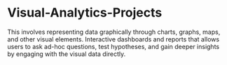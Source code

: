 # Visual-Analytics-Projects
This involves representing data graphically through charts, graphs, maps, and other visual elements. Interactive dashboards and reports that allows users to ask ad-hoc questions, test hypotheses, and gain deeper insights by engaging with the visual data directly.
